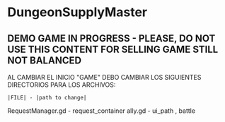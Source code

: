 # DungeonSupplyMaster

DEMO GAME IN PROGRESS - PLEASE, DO NOT USE THIS CONTENT FOR SELLING
GAME STILL NOT BALANCED
----------------------------------------------------------------------------------
AL CAMBIAR EL INICIO "GAME" DEBO CAMBIAR LOS SIGUIENTES DIRECTORIOS PARA LOS ARCHIVOS:
	
	|FILE| - |path to change|  
RequestManager.gd - request_container
ally.gd - ui_path , battle
